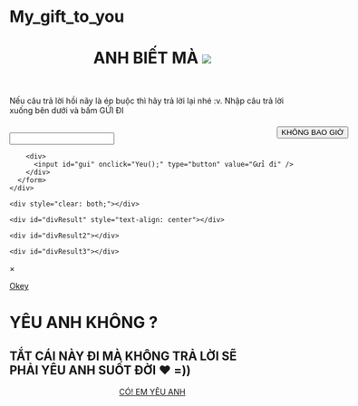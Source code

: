 # My_gift_to_you
<!DOCTYPE html PUBLIC "-//W3C//DTD XHTML 1.0 Strict//EN" "http://www.w3.org/TR/xhtml1/DTD/xhtml1-strict.dtd">
<html>
<head>
<meta http-equiv="Content-Type" content="text/html; charset=UTF-8">	
<title>I Love You :-*</title>
<link rel="stylesheet" href="css/popup.css">
<link rel="stylesheet" href="css/styles.css">
<link href='http://fonts.googleapis.com/css?family=Source+Sans+Pro&subset=latin,vietnamese' rel='stylesheet' type='text/css'>
<script type="text/javascript" src="http://code.jquery.com/jquery-1.6.min.js"></script>
<script type="text/javascript" src="js/jquery.popup.js"></script>
<script src="js/popup.js" type="text/javascript"></script>
<script src="js/jquery-1.js" type="text/javascript"></script>
<script type="text/javascript" src="js/jquery.js"></script>
<script type="text/javascript" src="http://cdn.vietdesigner.net/data/codes/snow1.js"></script>
<script type="text/javascript">

$(document).ready(function () {
	$('a.btn-ok, #msb-nt').click(function () {		
		$('#dialog-overlay, #dialog-box').hide();		
		return false;
	});
	$(window).resize(function () {
		if (!$('#dialog-box').is(':hidden')) popup();		
	});	
});
function popup(message) {	
	var maskHeight = $(document).height();  
	var maskWidth = $(window).width();
	var dialogTop =  (maskHeight/3) - ($('#dialog-box').height());  
	var dialogLeft = (maskWidth/2) - ($('#dialog-box').width()/2); 
	$('#dialog-overlay').css({height:maskHeight, width:maskWidth}).show();
	$('#dialog-box').css({top:dialogTop, left:dialogLeft}).show();
	$('#dialog-message').html(message);
}
</script>
<script language="javascript"> 
var kt=false
function move()
{
var x = Math.random()*500
var y = Math.random()*500
var left=x+'px'
var top=y+'px'
document.getElementById('lbNo').style.left=left
document.getElementById('lbNo').style.top=top
}
function dongy()
{
if(kt==false)
{

kt=true 
} 
else
{
}
}
</script>
<script src="js/pace.min.js"></script>
  <link href="css/dataurl.css" rel="stylesheet" />

</head>	
<body onload="popup('<p>Em ới em trả lời anh thiệt lòng nghen :v </p></br>'); on()" onunload="s()">
<div id="bg"></div>
<div id="myModal" class="reveal-modal large">
    <div id="traloi">
      <h1><center>ANH BIẾT MÀ <img src="img/1.gif"/></center></h1></br>
	  <p>Nếu câu trả lời hồi nãy là ép buộc thì hãy trả lời lại nhé :v. Nhập câu trả lời xuống bên dưới và bấm GỬI ĐI</br></br></p>
      <form id="f" name="f">
        <input id="form" name="txt" type="text" />

        <div>
          <input id="gui" onclick="Yeu();" type="button" value="Gửi đi" />
        </div>
      </form>
    </div>

    <div style="clear: both;"></div>

    <div id="divResult" style="text-align: center"></div>

    <div id="divResult2"></div>

    <div id="divResult3"></div>
<a class="close-reveal-modal">&#215;</a>
</div>
<script language="javascript"> 
    $(document).ready(function() {
        $('#msb-nt').click(function() {
                $('.music').slideToggle("fast");
                $('#bg').css('display','none');
        });
    });
</script>
<div id="dialog-overlay"></div>
<div id="dialog-box">
	<div class="dialog-content">
		<div id="dialog-message"></div>
		<div id="msb-nt">
		<a href="#">Okey</a>
		</div>
	</div>
</div>
		
<div class="msg">
			
<h1>YÊU ANH KHÔNG ?</h1>
			
<h2>TẮT CÁI NÀY ĐI MÀ KHÔNG TRẢ LỜI SẼ </br>
PHẢI YÊU ANH SUỐT ĐỜI ♥ =))</h2>

		
</div>
		
<center>
<div id="co"> 
<a href="#" data-reveal-id="myModal">CÓ! EM YÊU ANH</a>
</div> 

<div id="lbNo" style="position:absolute; left: 700px; top: 300px;"> 
<input type="button" value="KHÔNG BAO GIỜ" style="cursor:pointer;" onMouseMove="move()" > 
</div>
</center> 

<div class="music" style="display: none;">
<object width="1" height="1">  <param name="movie" value="http://www.nhaccuatui.com/m/BHKOQZhbiU" />  <param name="quality" value="high" />  <param name="wmode" value="transparent" />  <param name="allowscriptaccess" value="always" /> <param name="allowfullscreen" value="true"/> <param name="flashvars" value="autostart=true" />  <embed src="http://www.nhaccuatui.com/m/BHKOQZhbiU" flashvars="target=blank&autostart=true" allowscriptaccess="always" allowfullscreen="true" quality="high" wmode="transparent" type="application/x-shockwave-flash" width="1" height="1"></embed></object>
</div>
<script type="text/javascript">
   $(document).ready(function(){
      $(document).bind("contextmenu",function(e){
        return false;
      });
    });
 </script>	
</body>
</html>
